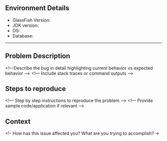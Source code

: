 
<!--- Provide a general summary of the issue in the Title above -->

## Environment Details
* GlassFish Version:
* JDK version:
* OS:
* Database:

----------

## Problem Description
<!—Describe the bug in detail highlighting current behavior vs expected behavior —>
<!— Include stack traces or command outputs —>

## Steps to reproduce
<!— Step by step instructions to reproduce the problem —>
<!— Provide sample code/application if relevant  —>

## Context
<!- How has this issue affected you? What are you trying to accomplish? ->
